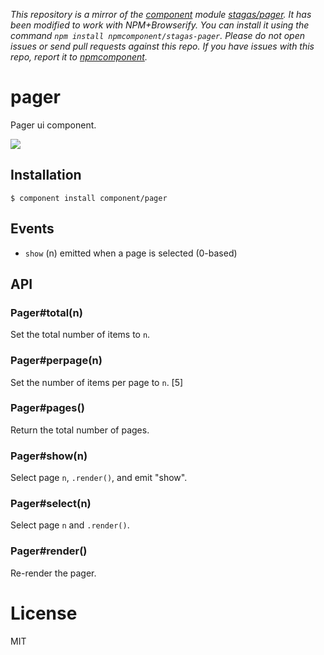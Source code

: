 *This repository is a mirror of the [component](http://component.io) module [stagas/pager](http://github.com/stagas/pager). It has been modified to work with NPM+Browserify. You can install it using the command `npm install npmcomponent/stagas-pager`. Please do not open issues or send pull requests against this repo. If you have issues with this repo, report it to [npmcomponent](https://github.com/airportyh/npmcomponent).*

# pager

  Pager ui component.

  ![](http://f.cl.ly/items/023v0g1I2p2D4313033a/Screen%20Shot%202012-09-17%20at%202.40.06%20PM.png)

## Installation

    $ component install component/pager

## Events

  - `show` (n) emitted when a page is selected (0-based)

## API

### Pager#total(n)

  Set the total number of items to `n`.

### Pager#perpage(n)

  Set the number of items per page to `n`. [5]

### Pager#pages()

  Return the total number of pages.

### Pager#show(n)

  Select page `n`, `.render()`, and emit "show".

### Pager#select(n)

  Select page `n` and `.render()`.

### Pager#render()

  Re-render the pager.

# License

  MIT
